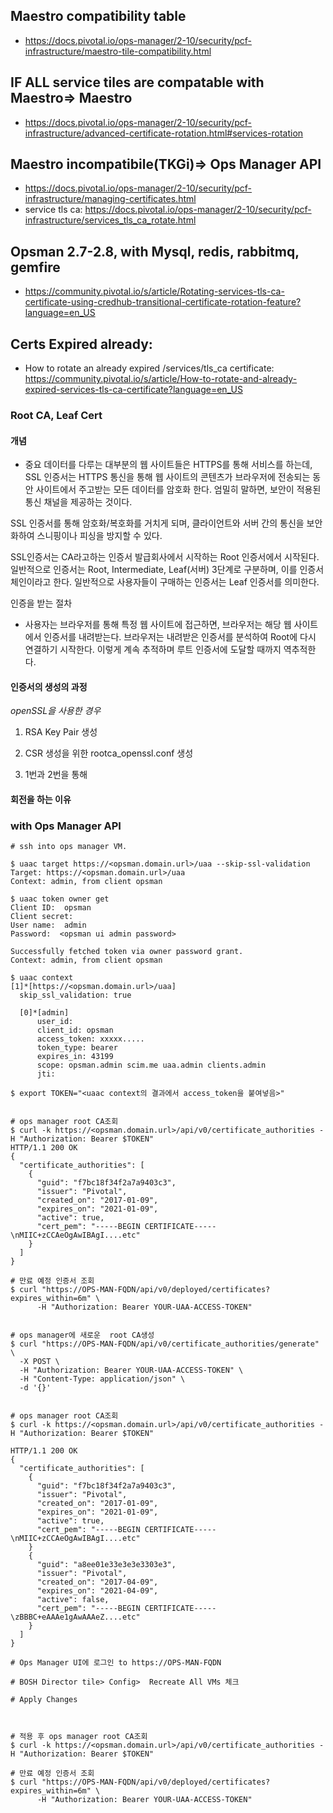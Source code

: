 ## Maestro compatibility table
- https://docs.pivotal.io/ops-manager/2-10/security/pcf-infrastructure/maestro-tile-compatibility.html
## IF ALL service tiles are compatable with Maestro=> Maestro
- https://docs.pivotal.io/ops-manager/2-10/security/pcf-infrastructure/advanced-certificate-rotation.html#services-rotation 
## Maestro incompatibile(TKGi)=>  Ops Manager API 
- https://docs.pivotal.io/ops-manager/2-10/security/pcf-infrastructure/managing-certificates.html
- service tls ca: https://docs.pivotal.io/ops-manager/2-10/security/pcf-infrastructure/services_tls_ca_rotate.html
## Opsman 2.7-2.8, with Mysql, redis, rabbitmq, gemfire 
- https://community.pivotal.io/s/article/Rotating-services-tls-ca-certificate-using-credhub-transitional-certificate-rotation-feature?language=en_US

## Certs Expired already: 
- How to rotate an already expired /services/tls_ca certificate: https://community.pivotal.io/s/article/How-to-rotate-and-already-expired-services-tls-ca-certificate?language=en_US


### Root CA, Leaf Cert
#### 개념
- 중요 데이터를 다루는 대부분의 웹 사이트들은 HTTPS를 통해 서비스를 하는데, SSL 인증서는 HTTPS 통신을 통해 웹 사이트의 콘텐츠가 브라우저에 전송되는 동안 사이트에서 주고받는 모든 데이터를 암호화 한다. 엄밀히 말하면, 보안이 적용된 통신 채널을 제공하는 것이다.

SSL 인증서를 통해 암호화/복호화를 거치게 되며, 클라이언트와 서버 간의 통신을 보안화하여 스니핑이나 피싱을 방지할 수 있다.

SSL인증서는 CA라고하는 인증서 발급회사에서 시작하는 Root 인증서에서 시작된다. 일반적으로 인증서는 Root, Intermediate, Leaf(서버) 3단계로 구분하며, 이를 인증서 체인이라고 한다. 일반적으로 사용자들이 구매하는 인증서는 Leaf 인증서를 의미한다. 


인증을 받는 절차
- 사용자는 브라우저를 통해 특정 웹 사이트에 접근하면, 브라우저는 해당 웹 사이트에서 인증서를 내려받는다. 브라우저는 내려받은 인증서를 분석하여 Root에 다시 연결하기 시작한다. 이렇게 계속 추적하며 루트 인증서에 도달할 때까지 역추적한다.


#### 인증서의 생성의 과정 
*openSSL을 사용한 경우*
1. RSA Key Pair 생성

2. CSR 생성을 위한 rootca_openssl.conf 생성

3. 1번과 2번을 통해 



#### 회전을 하는 이유




### with Ops Manager API 

```
# ssh into ops manager VM.

$ uaac target https://<opsman.domain.url>/uaa --skip-ssl-validation
Target: https://<opsman.domain.url>/uaa
Context: admin, from client opsman

$ uaac token owner get
Client ID:  opsman
Client secret:
User name:  admin
Password:  <opsman ui admin password>

Successfully fetched token via owner password grant.
Context: admin, from client opsman

$ uaac context
[1]*[https://<opsman.domain.url>/uaa]
  skip_ssl_validation: true

  [0]*[admin]
      user_id: 
      client_id: opsman
      access_token: xxxxx.....
      token_type: bearer
      expires_in: 43199
      scope: opsman.admin scim.me uaa.admin clients.admin
      jti: 

$ export TOKEN="<uaac context의 결과에서 access_token을 붙여넣음>"


# ops manager root CA조회
$ curl -k https://<opsman.domain.url>/api/v0/certificate_authorities -H "Authorization: Bearer $TOKEN"
HTTP/1.1 200 OK
{
  "certificate_authorities": [
    {
      "guid": "f7bc18f34f2a7a9403c3",
      "issuer": "Pivotal",
      "created_on": "2017-01-09",
      "expires_on": "2021-01-09",
      "active": true,
      "cert_pem": "-----BEGIN CERTIFICATE-----\nMIIC+zCCAeOgAwIBAgI....etc"
    }
  ]
}

# 만료 예정 인증서 조회
$ curl "https://OPS-MAN-FQDN/api/v0/deployed/certificates?expires_within=6m" \
      -H "Authorization: Bearer YOUR-UAA-ACCESS-TOKEN"
     
     
# ops manager에 새로운  root CA생성
$ curl "https://OPS-MAN-FQDN/api/v0/certificate_authorities/generate" \
  -X POST \
  -H "Authorization: Bearer YOUR-UAA-ACCESS-TOKEN" \
  -H "Content-Type: application/json" \
  -d '{}'


# ops manager root CA조회
$ curl -k https://<opsman.domain.url>/api/v0/certificate_authorities -H "Authorization: Bearer $TOKEN"

HTTP/1.1 200 OK
{
  "certificate_authorities": [
    {
      "guid": "f7bc18f34f2a7a9403c3",
      "issuer": "Pivotal",
      "created_on": "2017-01-09",
      "expires_on": "2021-01-09",
      "active": true,
      "cert_pem": "-----BEGIN CERTIFICATE-----\nMIIC+zCCAeOgAwIBAgI....etc"
    }
    {
      "guid": "a8ee01e33e3e3e3303e3",
      "issuer": "Pivotal",
      "created_on": "2017-04-09",
      "expires_on": "2021-04-09",
      "active": false,
      "cert_pem": "-----BEGIN CERTIFICATE-----\zBBBC+eAAAe1gAwAAAeZ....etc"
    }
  ]
}

# Ops Manager UI에 로그인 to https://OPS-MAN-FQDN 

# BOSH Director tile> Config>  Recreate All VMs 체크

# Apply Changes



# 적용 후 ops manager root CA조회
$ curl -k https://<opsman.domain.url>/api/v0/certificate_authorities -H "Authorization: Bearer $TOKEN"

# 만료 예정 인증서 조회
$ curl "https://OPS-MAN-FQDN/api/v0/deployed/certificates?expires_within=6m" \
      -H "Authorization: Bearer YOUR-UAA-ACCESS-TOKEN"
     


  
```
